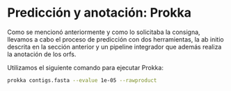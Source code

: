 # Predicción y anotación: Prokka

Como se mencionó anteriormente y como lo solicitaba la consigna, llevamos a cabo el proceso de predicción con dos herramientas, la ab initio descrita en la sección anterior y un pipeline integrador que además realiza la anotación de los orfs. 

Utilizamos el siguiente comando para ejecutar Prokka:

```bash
prokka contigs.fasta --evalue 1e-05 --rawproduct
```

